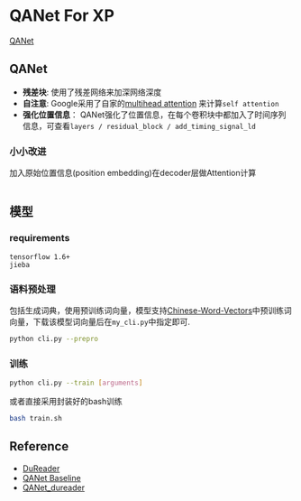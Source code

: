 # QANet For XP

[QANet](https://arxiv.org/abs/1804.09541)

## QANet
- **残差块**: 使用了残差网络来加深网络深度
- **自注意**: Google采用了自家的[multihead attention](https://arxiv.org/abs/1706.03762) 来计算`self attention`
- **强化位置信息**： QANet强化了位置信息，在每个卷积块中都加入了时间序列信息，可查看`layers / residual_block / add_timing_signal_ld`

### 小小改进
加入原始位置信息(position embedding)在decoder层做Attention计算

<div align=center><image src='./images/equation.png' alt=''/></div>

## 模型

### requirements
```
tensorflow 1.6+
jieba
```

### 语料预处理
包括生成词典，使用预训练词向量，模型支持[Chinese-Word-Vectors](https://github.com/Embedding/Chinese-Word-Vectors)中预训练词向量，下载该模型词向量后在`my_cli.py`中指定即可.

```bash
python cli.py --prepro
```

### 训练
```bash
python cli.py --train [arguments]
```

或者直接采用封装好的bash训练
```bash
bash train.sh
```

## Reference
- [DuReader](https://github.com/baidu/DuReader)
- [QANet Baseline](https://github.com/NLPLearn/QANet)
- [QANet_dureader](https://github.com/SeanLee97/QANet_dureader)
